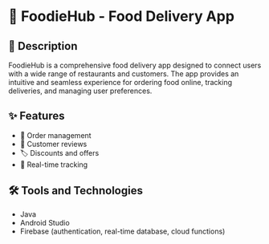 # 🍔 FoodieHub - Food Delivery App

## 🌟 Description
FoodieHub is a comprehensive food delivery app designed to connect users with a wide range of restaurants and customers. The app provides an intuitive and seamless experience for ordering food online, tracking deliveries, and managing user preferences.

## ✨ Features
- 🛒 Order management
- 💬 Customer reviews
- 🏷️ Discounts and offers
- 📍 Real-time tracking

## 🛠️ Tools and Technologies
- Java
- Android Studio
- Firebase (authentication, real-time database, cloud functions)
